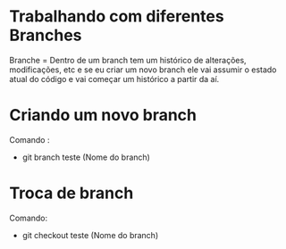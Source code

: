 # Trabalhando com diferentes Branches

Branche = Dentro de um branch tem um histórico de alterações, modificações, etc e se eu criar um novo branch ele vai assumir o estado atual do código e vai começar um histórico a partir da aí.

# Criando um novo branch
 Comando :
 - git branch teste (Nome do branch)


# Troca de branch
 Comando:
 - git checkout teste (Nome do branch)
 

 

